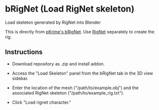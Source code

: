 # bRigNet (Load RigNet skeleton)
Load skeleton generated by RigNet into Blender

This is directly from [pKrime's bRigNet](https://github.com/pKrime/brignet). Use [RigNet](https://github.com/zhan-xu/RigNet) separately to create the rig.

## Instructions

- Download repository as .zip and install addon.

- Access the "Load Skeleton" panel from the bRigNet tab in the 3D view sidebar.

- Enter the location of the mesh ("/path/to/example.obj") and the associated RigNet skeleton ("/path/to/example_rig.txt").

- Click "Load rignet character."
